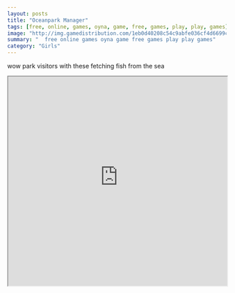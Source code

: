 ```yaml
---
layout: posts
title: "Oceanpark Manager"
tags: [free, online, games, oyna, game, free, games, play, play, games]
image: "http://img.gamedistribution.com/1eb0d40208c54c9abfe036cf4d6699cc.jpg"
summary: "  free online games oyna game free games play play games"
category: "Girls"
---
```


wow park visitors with these fetching fish from the sea

<iframe width="100%" height="480px;" src="http://flash.gamedistribution.com?game=1eb0d40208c54c9abfe036cf4d6699cc"></iframe>